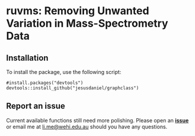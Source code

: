 # ruvms: Removing Unwanted Variation in Mass-Spectrometry Data


## Installation
To install the package, use the following script:

```
#install.packages("devtools")
devtools::install_github("jesusdaniel/graphclass")
```

## Report an issue

Current available functions still need more polishing. Please open an [**issue**](https://github.com/Mengbo-Li/ruvms/issues) or email me at
li.me@wehi.edu.au should you have any questions. 
